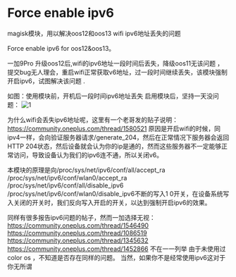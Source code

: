 # Force enable ipv6

magisk模块，用以解决oos12和oos13 wifi ipv6地址丢失的问题

Force enable ipv6 for oos12&oos13。

一加9Pro 升级oos12后,wifi的ipv6地址一段时间后丢失，降级oos11无该问题 ，提交bug无人理会，重启wifi正常获取v6地址，过一段时间继续丢失，该模块强制开启ipv6，试图解决该问题 .

如图：使用模块前，开机后一段时间ipv6地址丢失
启用模块后，坚持一天没问题：
![1](https://user-images.githubusercontent.com/38988286/202888466-67abe8b0-00ba-4680-a478-8b5f9c23a2b9.jpg)


为什么wifi会丢失ipv6地址呢，这里有一个老哥发的贴子说明：
https://community.oneplus.com/thread/1580521
原因是开启wifi的时候，同ipv4一样，会向验证服务器请求/generate_204，然后在正常情况下服务器会返回HTTP 204状态，然后设备就会认为你的ip是通的，然而这些服务器不一定能够正常访问，导致设备认为我们的ipv6连不通，所以关闭v6。

本模块的原理是向/proc/sys/net/ipv6/conf/all/accept_ra /proc/sys/net/ipv6/conf/wlan0/accept_ra /proc/sys/net/ipv6/conf/all/disable_ipv6    /proc/sys/net/ipv6/conf/wlan0/disable_ipv6不断的写入1 0开关，在设备系统写入关闭的开关时，我们反向写入开启的开关，以达到强制开启ipv6的效果。

同样有很多报告ipv6问题的帖子，然而一加选择无视：
https://community.oneplus.com/thread/1546490
https://community.oneplus.com/thread/1086519
https://community.oneplus.com/thread/1345632
https://community.oneplus.com/thread/1452866
不在一一列举
由于未使用过color os ，不知道是否存在同样的问题。
当然，如果你不是经常使用ipv6这对于你无所谓
